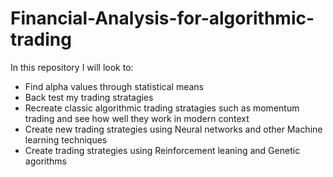 # Financial-Analysis-for-algorithmic-trading
In this repository I will look to:
 - Find alpha values through statistical means 
 - Back test my trading stratagies
 - Recreate classic algorithmic trading stratagies such as momentum trading and see how well they work in modern context 
 - Create new trading strategies using Neural networks and other Machine learning techniques
 - Create trading strategies using Reinforcement leaning and Genetic agorithms

